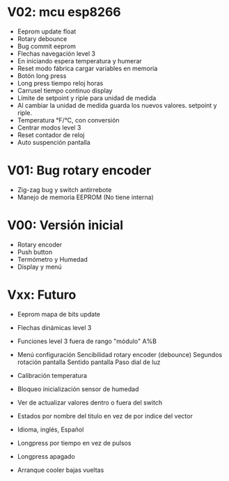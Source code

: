 # V02: mcu esp8266
 * Eeprom update float
 * Rotary debounce
 * Bug commit eeprom
 * Flechas navegación level 3
 * En iniciando espera temperatura y humerar
 * Reset modo fábrica cargar variables en memoria
 * Botón long press
 * Long press tiempo reloj horas
 * Carrusel tiempo continuo display
 * Límite de setpoint y riple para unidad de medida
 * Al cambiar la unidad de medida guarda los nuevos valores. setpoint y riple.
 * Temperatura °F/°C, con conversión
 * Centrar modos level 3
 * Reset contador de reloj
 * Auto suspención pantalla

# V01: Bug rotary encoder
 * Zig-zag bug y switch antirrebote
 * Manejo de memoria EEPROM (No tiene interna)

# V00: Versión inicial
 * Rotary encoder
 * Push button
 * Termómetro y Humedad
 * Display y menú


# Vxx: Futuro
 * Eeprom mapa de bits update

 * Flechas dinámicas level 3
 * Funciones level 3 fuera de rango "módulo" A%B
 * Menú configuración
	 Sencibilidad rotary encoder (debounce)
	 Segundos rotación pantalla
	 Sentido pantalla
	 Paso dial de luz

 * Calibración temperatura
 * Bloqueo inicialización sensor de humedad
 * Ver de actualizar valores dentro o fuera del switch
 * Estados por nombre del titulo en vez de por indice del vector
 * Idioma, inglés, Español
 * Longpress por tiempo en vez de pulsos
 * Longpress apagado
 * Arranque cooler bajas vueltas

